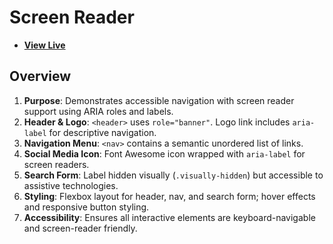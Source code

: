 # Screen Reader

- [**View Live**](https://tahmid-sarker.github.io/Modern-HTML-CSS-Notes/09-Web-Accessibility/01-Screen-Reader-Testing/)

## Overview

1. **Purpose**: Demonstrates accessible navigation with screen reader support using ARIA roles and labels.
2. **Header & Logo**: `<header>` uses `role="banner"`. Logo link includes `aria-label` for descriptive navigation.
3. **Navigation Menu**: `<nav>` contains a semantic unordered list of links.
4. **Social Media Icon**: Font Awesome icon wrapped with `aria-label` for screen readers.
5. **Search Form**: Label hidden visually (`.visually-hidden`) but accessible to assistive technologies.
6. **Styling**: Flexbox layout for header, nav, and search form; hover effects and responsive button styling.
7. **Accessibility**: Ensures all interactive elements are keyboard-navigable and screen-reader friendly.